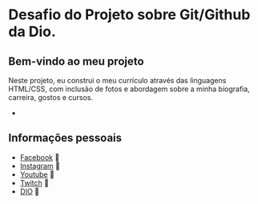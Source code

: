 # Desafio do Projeto sobre Git/Github da Dio.

## Bem-vindo ao meu projeto

Neste projeto, eu construi o meu currículo através das linguagens HTML/CSS, com inclusão de fotos e abordagem sobre a minha biografia, carreira, gostos e cursos.

 * 

## Informações pessoais
 * [Facebook](https://www.facebook.com/yuri.machado.357/) 🔗
 * [Instagram](https://www.instagram.com/yuri.machado.357/) 🔗  
 * [Youtube](https://www.youtube.com/channel/UCy1UeK6SxoSpsWIAXilRJjQ) 🔗 
 * [Twitch](https://m.twitch.tv/masterwalker/profile) 🔗
 * [DIO](https://web.dio.me/users/ymrm_yuri?tab=achievements) 🔗
